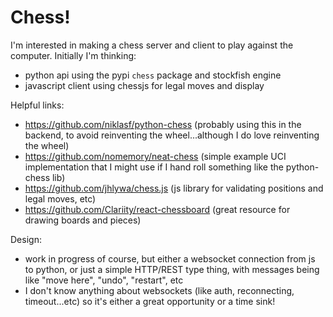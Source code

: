 # Chess!

I'm interested in making a chess server and client to play against the computer. Initially
I'm thinking:

- python api using the pypi `chess` package and stockfish engine
- javascript client using chessjs for legal moves and display

Helpful links:

- https://github.com/niklasf/python-chess (probably using this in the backend, to avoid reinventing the wheel...although I do love reinventing the wheel)
- https://github.com/nomemory/neat-chess (simple example UCI implementation that I might use if I hand roll something like the python-chess lib)
- https://github.com/jhlywa/chess.js (js library for validating positions and legal moves, etc)
- https://github.com/Clariity/react-chessboard (great resource for drawing boards and pieces)

Design:

- work in progress of course, but either a websocket connection from js to python, or just a simple HTTP/REST type thing, with messages being like "move here", "undo", "restart", etc
- I don't know anything about websockets (like auth, reconnecting, timeout...etc) so it's either a great opportunity or a time sink!
